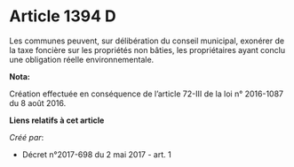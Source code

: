 # Article 1394 D

Les communes peuvent, sur délibération du conseil municipal, exonérer de la taxe foncière sur les propriétés non bâties, les
propriétaires ayant conclu une obligation réelle environnementale.

**Nota:**

Création effectuée en conséquence de l’article 72-III de la loi n° 2016-1087 du 8 août 2016.

**Liens relatifs à cet article**

_Créé par_:

  - Décret n°2017-698 du 2 mai 2017 - art. 1
